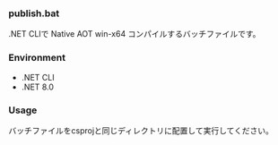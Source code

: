 ### publish.bat
.NET CLIで Native AOT win-x64 コンパイルするバッチファイルです。

### Environment
- .NET CLI
- .NET 8.0

### Usage

バッチファイルをcsprojと同じディレクトリに配置して実行してください。
